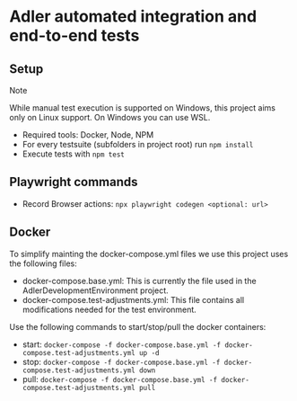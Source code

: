 # Adler automated integration and end-to-end tests

## Setup
> [!NOTE]
> While manual test execution is supported on Windows, this project aims only on Linux support. On Windows you can use WSL.

- Required tools: Docker, Node, NPM
- For every testsuite (subfolders in project root) run `npm install`
- Execute tests with `npm test`

## Playwright commands
- Record Browser actions: `npx playwright codegen <optional: url>`

## Docker
To simplify mainting the docker-compose.yml files we use this project uses the following files:
- docker-compose.base.yml: This is currently the file used in the AdlerDevelopmentEnvironment project.
- docker-compose.test-adjustments.yml: This file contains all modifications needed for the test environment.

Use the following commands to start/stop/pull the docker containers:
- start: `docker-compose -f docker-compose.base.yml -f docker-compose.test-adjustments.yml up -d`
- stop: `docker-compose -f docker-compose.base.yml -f docker-compose.test-adjustments.yml down`
- pull: `docker-compose -f docker-compose.base.yml -f docker-compose.test-adjustments.yml pull`
